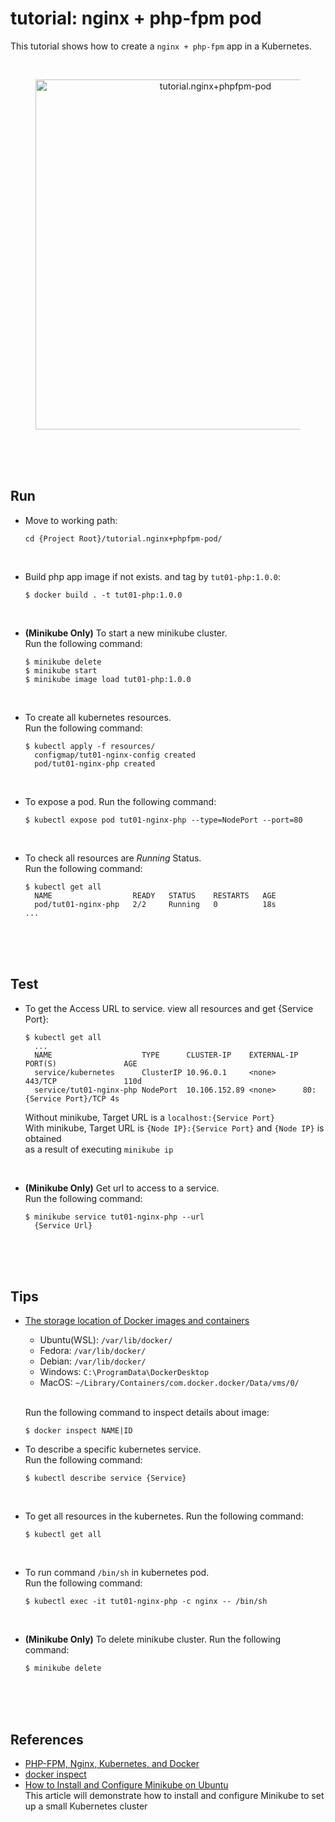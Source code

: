 # tutorial: nginx + php-fpm pod

This tutorial shows how to create a `nginx + php-fpm` app in a Kubernetes. 

<br/>

<figure>
<div style="text-align:center">
  <a href="https://drive.google.com/uc?export=view&id=1eweNr6OMtE86-tRa0MfGTdy4Kfpyo_3u">
  <img src="https://drive.google.com/uc?export=view&id=1eweNr6OMtE86-tRa0MfGTdy4Kfpyo_3u" style="width: 560px; max-width: 100%; height: auto" title="tutorial.nginx+phpfpm-pod" />
  </a>
</div>
</figure>

<br/><br/><br/>

## Run  
* Move to working path:  
  ```shell
  cd {Project Root}/tutorial.nginx+phpfpm-pod/  
  ```

<br/>

* Build php app image if not exists. and tag by `tut01-php:1.0.0`:  
  ```shell
  $ docker build . -t tut01-php:1.0.0
  ```

<br/>

* **(Minikube Only)** To start a new minikube cluster.  
  Run the following command:  
  ```
  $ minikube delete
  $ minikube start
  $ minikube image load tut01-php:1.0.0
  ```

<br/>

* To create all kubernetes resources.  
  Run the following command:  
  ```shell
  $ kubectl apply -f resources/
    configmap/tut01-nginx-config created
    pod/tut01-nginx-php created
  ```

<br/>

* To expose a pod. Run the following command:  
  ```shell
  $ kubectl expose pod tut01-nginx-php --type=NodePort --port=80
  ```

<br/>

* To check all resources are *Running* Status.  
  Run the following command:  
  ```shell 
  $ kubectl get all
    NAME                  READY   STATUS    RESTARTS   AGE
    pod/tut01-nginx-php   2/2     Running   0          18s
  ...
  ```

<br/><br/><br/>

## Test  
* To get the Access URL to service. view all resources and get {Service Port}:  
  ```shell 
  $ kubectl get all
    ...
    NAME                    TYPE      CLUSTER-IP    EXTERNAL-IP PORT(S)               AGE
    service/kubernetes      ClusterIP 10.96.0.1     <none>      443/TCP               110d
    service/tut01-nginx-php NodePort  10.106.152.89 <none>      80:{Service Port}/TCP 4s
  ```

  Without minikube, Target URL is a `localhost:{Service Port}`  
  With minikube, Target URL is `{Node IP}:{Service Port}` and `{Node IP}` is obtained  
  as a result of executing `minikube ip`  

<br/>

* **(Minikube Only)** Get url to access to a service.  
  Run the following command:  
  ```shell
  $ minikube service tut01-nginx-php --url
    {Service Url}
  ```

<br/><br/><br/>

## Tips  
* [The storage location of Docker images and containers](https://www.freecodecamp.org/news/where-are-docker-images-stored-docker-container-paths-explained/)  
  * Ubuntu(WSL): `/var/lib/docker/`  
  * Fedora: `/var/lib/docker/`  
  * Debian: `/var/lib/docker/`  
  * Windows: `C:\ProgramData\DockerDesktop`  
  * MacOS: `~/Library/Containers/com.docker.docker/Data/vms/0/`    

  <br/>

  Run the following command to inspect details about image:  
  ```
  $ docker inspect NAME|ID
  ```

* To describe a specific kubernetes service.  
  Run the following command:  
  ```shell
  $ kubectl describe service {Service}
  ```

<br/>

* To get all resources in the kubernetes. Run the following command:  
  ```
  $ kubectl get all
  ```

<br/>

* To run command `/bin/sh` in kubernetes pod.  
  Run the following command:  
  ```
  $ kubectl exec -it tut01-nginx-php -c nginx -- /bin/sh
  ```

<br/>

* **(Minikube Only)** To delete minikube cluster. Run the following command:  
  ```
  $ minikube delete
  ```

<br/><br/><br/>

## References  
* [PHP-FPM, Nginx, Kubernetes, and Docker](https://matthewpalmer.net/kubernetes-app-developer/articles/php-fpm-nginx-kubernetes.html)  
* [docker inspect](https://docs.docker.com/engine/reference/commandline/inspect/)  
* [How to Install and Configure Minikube on Ubuntu](https://www.liquidweb.com/kb/how-to-install-and-configure-minikube-on-ubuntu/)  
  This article will demonstrate how to install and configure Minikube to set up a small Kubernetes cluster  
